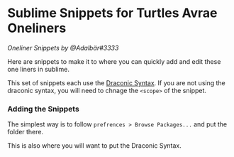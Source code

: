 # Sublime Snippets for Turtles Avrae Oneliners
*Oneliner Snippets by @Adalbär#3333*

Here are snippets to make it to where you can quickly add and edit these one liners in sublime. 

This set of snippets each use the [Draconic Syntax](https://github.com/Croebh/avrae-sublime/blob/main/Draconic.sublime-syntax). If you are not using the draconic syntax, you will need to chnage the `<scope>` of the snippet.

### Adding the Snippets
The simplest way is to follow `prefrences > Browse Packages...` and put the folder there.

This is also where you will want to put the Draconic Syntax.
